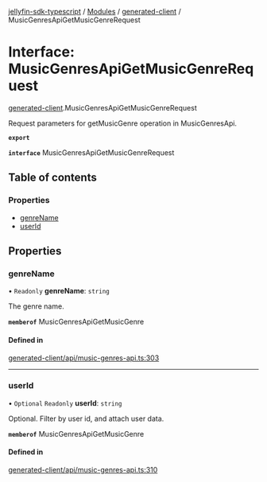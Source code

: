 [jellyfin-sdk-typescript](../README.md) / [Modules](../modules.md) / [generated-client](../modules/generated_client.md) / MusicGenresApiGetMusicGenreRequest

# Interface: MusicGenresApiGetMusicGenreRequest

[generated-client](../modules/generated_client.md).MusicGenresApiGetMusicGenreRequest

Request parameters for getMusicGenre operation in MusicGenresApi.

**`export`**

**`interface`** MusicGenresApiGetMusicGenreRequest

## Table of contents

### Properties

- [genreName](generated_client.MusicGenresApiGetMusicGenreRequest.md#genrename)
- [userId](generated_client.MusicGenresApiGetMusicGenreRequest.md#userid)

## Properties

### genreName

• `Readonly` **genreName**: `string`

The genre name.

**`memberof`** MusicGenresApiGetMusicGenre

#### Defined in

[generated-client/api/music-genres-api.ts:303](https://github.com/thornbill/jellyfin-sdk-typescript/blob/0f61f16/src/generated-client/api/music-genres-api.ts#L303)

___

### userId

• `Optional` `Readonly` **userId**: `string`

Optional. Filter by user id, and attach user data.

**`memberof`** MusicGenresApiGetMusicGenre

#### Defined in

[generated-client/api/music-genres-api.ts:310](https://github.com/thornbill/jellyfin-sdk-typescript/blob/0f61f16/src/generated-client/api/music-genres-api.ts#L310)
